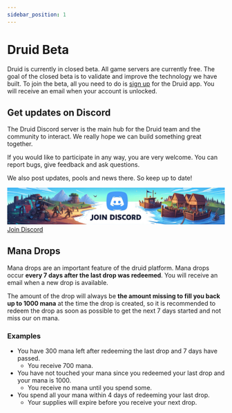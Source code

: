 ```yaml
---
sidebar_position: 1
---
```


# Druid Beta

Druid is currently in closed beta.
All game servers are currently free. The goal of the closed beta is to validate and improve the technology we have built.
To join the beta, all you need to do is [sign up](https://app.druid.gg/signup) for the Druid app.
You will receive an email when your account is unlocked.

## Get updates on Discord

The Druid Discord server is the main hub for the Druid team and the community to interact. We really hope we can build something great together.

If you would like to participate in any way, you are very welcome. You can report bugs, give feedback and ask questions.

We also post updates, pools and news there. So keep up to date!

[![Discord beitreten](img/discord.png)](https://discord.com/invite/UUXpmx24ua)
[Join Discord](https://discord.com/invite/UUXpmx24ua)

## Mana Drops

Mana drops are an important feature of the druid platform. Mana drops occur **every 7 days after the last drop was redeemed**.
You will receive an email when a new drop is available.

The amount of the drop will always be **the amount missing to fill you back up to 1000 mana** at the time the drop is created, so it is recommended to redeem the drop as soon as possible to get the next 7 days started and not miss our on mana.

### Examples

- You have 300 mana left after redeeming the last drop and 7 days have passed.
  - You receive 700 mana.
- You have not touched your mana since you redeemed your last drop and your mana is 1000.
  - You receive no mana until you spend some.
- You spend all your mana within 4 days of redeeming your last drop.
  - Your supplies will expire before you receive your next drop.